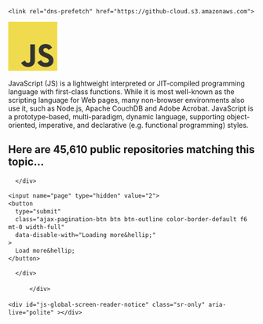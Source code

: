 <!DOCTYPE html>
<html lang="en" data-color-mode="auto" data-light-theme="light" data-dark-theme="dark" data-a11y-animated-images="system">
  <body>
    <meta charset="utf-8">

    <link rel="dns-prefetch" href="https://github-cloud.s3.amazonaws.com">

  <head>
	<article>
	

  <div class="topic p-responsive container-lg">
    <div class="d-md-flex gutter-md">
      <div class="col-md-8 col-lg-9" data-hpc>
          <div class="border rounded color-shadow-small color-bg-default p-4 mb-5">
    <div class="float-sm-right ml-sm-4 mb-4 text-center">
      <img src="https://raw.githubusercontent.com/github/explore/80688e429a7d4ef2fca1e82350fe8e3517d3494d/topics/javascript/javascript.png" width="100" height="100" alt="javascript logo">
    </div>

  <div class="markdown-body f5 mb-2">
    <p>JavaScript (JS) is a lightweight interpreted or JIT-compiled programming language with first-class functions. While it is most well-known as the scripting language for Web pages, many non-browser environments also use it, such as Node.js, Apache CouchDB and Adobe Acrobat. JavaScript is a prototype-based, multi-paradigm, dynamic language, supporting object-oriented, imperative, and declarative (e.g. functional programming) styles.</p>
  </div>
</div>

          
  <h2 class="h3 color-fg-muted">
    Here are
    45,610 public repositories
    matching this topic...
  </h2>
  
      </div>
</article>



  <!-- '"` --><!-- </textarea></xmp> --></option></form><form class="ajax-pagination-form js-ajax-pagination" data-turbo="false" action="https://github.com/topics/java" accept-charset="UTF-8" method="get">
    <input name="page" type="hidden" value="2">
    <button
      type="submit"
      class="ajax-pagination-btn btn btn-outline color-border-default f6 mt-0 width-full"
      data-disable-with="Loading more&hellip;"
    >
      Load more&hellip;
    </button>
</form>

      </div>
	  
	      </div>

    <div id="js-global-screen-reader-notice" class="sr-only" aria-live="polite" ></div>
  </body>
</html>
